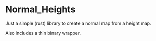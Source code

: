 Normal_Heights
==============

Just a simple (rust) library to create a normal map from a height map.

Also includes a thin binary wrapper.

